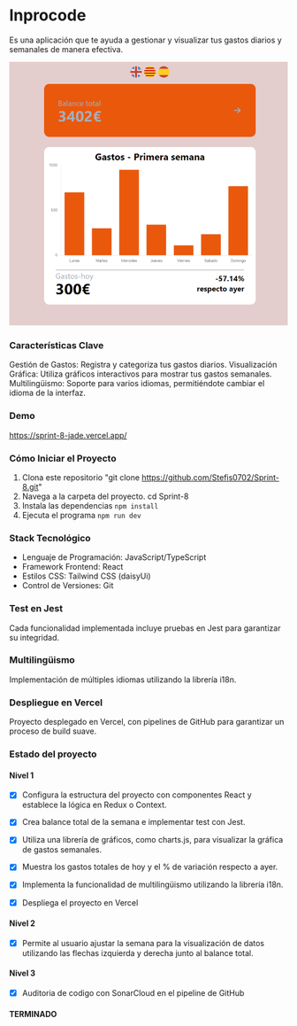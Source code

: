 # Inprocode 
Es una aplicación que te ayuda a gestionar y visualizar tus gastos diarios y semanales de manera efectiva.

![screenshot](https://raw.githubusercontent.com/Stefis0702/Sprint-8/main/Captura.PNG)

### Características Clave
Gestión de Gastos: Registra y categoriza tus gastos diarios.
Visualización Gráfica: Utiliza gráficos interactivos para mostrar tus gastos semanales.
Multilingüismo: Soporte para varios idiomas, permitiéndote cambiar el idioma de la interfaz.

### Demo
https://sprint-8-jade.vercel.app/

### Cómo Iniciar el Proyecto
1. Clona este repositorio 
   "git clone https://github.com/Stefis0702/Sprint-8.git"
2. Navega a la carpeta del proyecto.
  cd Sprint-8
3. Instala las dependencias 
   `npm install`
4. Ejecuta el programa
  `npm run dev`

### Stack Tecnológico
- Lenguaje de Programación: JavaScript/TypeScript
- Framework Frontend: React
- Estilos CSS: Tailwind CSS (daisyUi)
- Control de Versiones: Git

### Test en Jest
Cada funcionalidad implementada incluye pruebas en Jest para garantizar su integridad.

### Multilingüismo
Implementación de múltiples idiomas utilizando la librería i18n.

### Despliegue en Vercel
Proyecto desplegado en Vercel, con pipelines de GitHub para garantizar un proceso de build suave.

### Estado del proyecto 

#### Nivel 1
- [x] Configura la estructura del proyecto con componentes React y establece la lógica en Redux o Context.

- [x] Crea balance total de la semana e implementar test con Jest.

- [x] Utiliza una librería de gráficos, como charts.js, para visualizar la gráfica de gastos semanales. 

- [x] Muestra los gastos totales de hoy y el % de variación respecto a ayer.

- [x] Implementa la funcionalidad de multilingüismo utilizando la librería i18n.

- [x] Despliega el proyecto en Vercel 

#### Nivel 2

- [x] Permite al usuario ajustar la semana para la visualización de datos utilizando las flechas izquierda y derecha junto al balance total. 

#### Nivel 3

- [x] Auditoria de codigo con SonarCloud en el pipeline de GitHub 



#### TERMINADO

